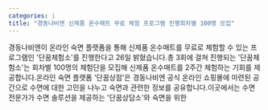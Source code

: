 ```yaml
---
categories: i
title: "경동나비엔 신제품 온수매트 무료 체험 프로그램 진행회차별 100명 모집"
---
```

경동나비엔이 온라인 숙면 플랫폼을 통해 신제품 온수매트를 무료로 체험할 수 있는 프로그램인 &#39;단꿈체험소&#39;를 진행한다고 26일 밝혔습니다.총 3회에 걸쳐 진행되는 &#39;단꿈체험소&#39;는 회차별 100명의 체험단을 모집해 신제품 온수매트를 2주간 체험하는 기회를 제공합니다.온라인 숙면 플랫폼 &#39;단꿈상점&#39;은 경동나비엔 공식 온라인 쇼핑몰에 마련된 공간으로 수면에 대한 고민을 나누고 숙면과 관련한 정보를 공유합니다.이곳에서는 수면 전문가가 수면 솔루션을 제공하는 &#39;단꿈상담소&#39;와 숙면을 위한
